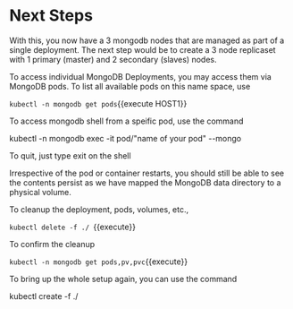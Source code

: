 # Next Steps

With this, you now have a 3 mongodb nodes that are managed as part of a single deployment. The next step would be to create a 3 node replicaset with 1 primary (master) and 2 secondary (slaves) nodes.

To access individual MongoDB Deployments, you may access them via MongoDB pods. To list all available pods on this name space, use

`kubectl -n mongodb get pods`{{execute HOST1}}

To access mongodb shell from a speific pod, use the command

kubectl -n mongodb exec -it pod/"name of your pod" --mongo

To quit, just type exit on the shell

Irrespective of the pod or container restarts, you should still be able to see the contents persist as we have mapped the MongoDB data directory to a physical volume.

To cleanup the deployment, pods, volumes, etc., 

`kubectl delete -f ./ `{{execute}}

To confirm the cleanup

`kubectl -n mongodb get pods,pv,pvc`{{execute}}

To bring up the whole setup again, you can use the command

kubectl create  -f ./
